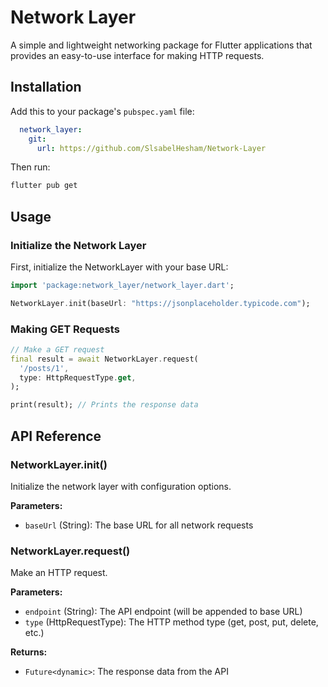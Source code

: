 # Network Layer

A simple and lightweight networking package for Flutter applications that provides an easy-to-use interface for making HTTP requests.

## Installation

Add this to your package's `pubspec.yaml` file:

```yaml
  network_layer:
    git:
      url: https://github.com/SlsabelHesham/Network-Layer
```

Then run:

```bash
flutter pub get
```

## Usage

### Initialize the Network Layer

First, initialize the NetworkLayer with your base URL:

```dart
import 'package:network_layer/network_layer.dart';

NetworkLayer.init(baseUrl: "https://jsonplaceholder.typicode.com");
```

### Making GET Requests

```dart
// Make a GET request
final result = await NetworkLayer.request(
  '/posts/1',
  type: HttpRequestType.get,
);

print(result); // Prints the response data
```

## API Reference

### NetworkLayer.init()

Initialize the network layer with configuration options.

**Parameters:**
- `baseUrl` (String): The base URL for all network requests

### NetworkLayer.request()

Make an HTTP request.

**Parameters:**
- `endpoint` (String): The API endpoint (will be appended to base URL)
- `type` (HttpRequestType): The HTTP method type (get, post, put, delete, etc.)

**Returns:**
- `Future<dynamic>`: The response data from the API
